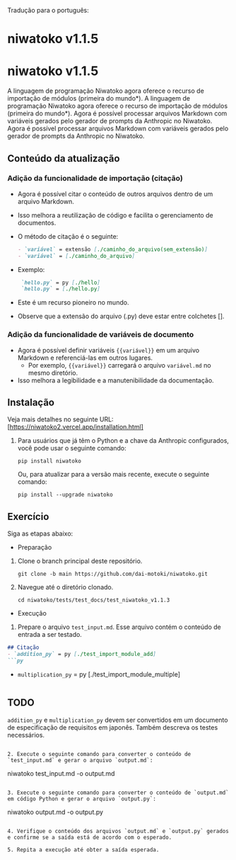 Tradução para o português:

# niwatoko v1.1.5
# niwatoko v1.1.5

A linguagem de programação Niwatoko agora oferece o recurso de importação de módulos (primeira do mundo*).
A linguagem de programação Niwatoko agora oferece o recurso de importação de módulos (primeira do mundo*).
Agora é possível processar arquivos Markdown com variáveis gerados pelo gerador de prompts da Anthropic no Niwatoko.
Agora é possível processar arquivos Markdown com variáveis gerados pelo gerador de prompts da Anthropic no Niwatoko.

## Conteúdo da atualização

### Adição da funcionalidade de importação (citação)
- Agora é possível citar o conteúdo de outros arquivos dentro de um arquivo Markdown.
- Isso melhora a reutilização de código e facilita o gerenciamento de documentos.

- O método de citação é o seguinte:
   ```markdown
   - `variável` = extensão [./caminho_do_arquivo(sem_extensão)]
   - `variável` = [./caminho_do_arquivo]
   ```
- Exemplo:
   ```markdown
    `hello.py` = py [./hello]
    `hello.py` = [./hello.py]
   ```
- Este é um recurso pioneiro no mundo.
- Observe que a extensão do arquivo (.py) deve estar entre colchetes [].

### Adição da funcionalidade de variáveis de documento
- Agora é possível definir variáveis `{{variável}}` em um arquivo Markdown e referenciá-las em outros lugares.
  - Por exemplo, `{{variável}}` carregará o arquivo `variável.md` no mesmo diretório.
- Isso melhora a legibilidade e a manutenibilidade da documentação.

## Instalação

Veja mais detalhes no seguinte URL:
[https://niwatoko2.vercel.app/installation.html]

1. Para usuários que já têm o Python e a chave da Anthropic configurados, você pode usar o seguinte comando:

   ```
   pip install niwatoko
   ```

   Ou, para atualizar para a versão mais recente, execute o seguinte comando:

   ```
   pip install --upgrade niwatoko
   ```

## Exercício

Siga as etapas abaixo:

- Preparação
1. Clone o branch principal deste repositório.

   ```
   git clone -b main https://github.com/dai-motoki/niwatoko.git
   ```

2. Navegue até o diretório clonado.

   ```
   cd niwatoko/tests/test_docs/test_niwatoko_v1.1.3
   ```

- Execução

1. Prepare o arquivo `test_input.md`. Esse arquivo contém o conteúdo de entrada a ser testado.

```test_input.md
## Citação
- `addition_py` = py [./test_import_module_add]
```py
```
- `multiplication_py` = py [./test_import_module_multiple]  
```py
```

## TODO
`addition_py` e `multiplication_py` devem ser convertidos em um documento de especificação de requisitos em japonês.
Também descreva os testes necessários.
```

2. Execute o seguinte comando para converter o conteúdo de `test_input.md` e gerar o arquivo `output.md`:

   ```
   niwatoko test_input.md -o output.md
   ```

3. Execute o seguinte comando para converter o conteúdo de `output.md` em código Python e gerar o arquivo `output.py`:

   ```
   niwatoko output.md -o output.py
   ```

4. Verifique o conteúdo dos arquivos `output.md` e `output.py` gerados e confirme se a saída está de acordo com o esperado.

5. Repita a execução até obter a saída esperada.